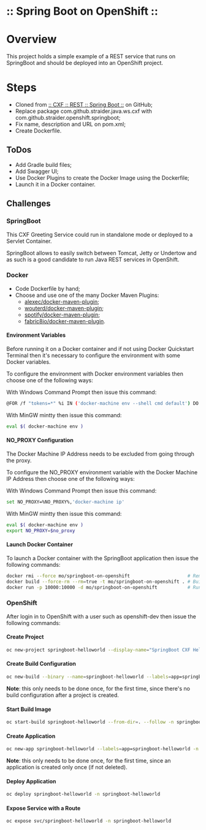 ﻿:: Spring Boot on OpenShift ::
==============================

# Overview

This project holds a simple example of a REST service that runs on SpringBoot and should be deployed into an OpenShift project.

# Steps

- Cloned from [:: CXF :: REST :: Spring Boot ::](https://github.com/straider/challenges/tree/master/LearningPath/2017/CXF/REST/SpringBoot) on GitHub;
- Replace package com.github.straider.java.ws.cxf with com.github.straider.openshift.springboot;
- Fix name, description and URL on pom.xml;
- Create Dockerfile.

## ToDos

- Add Gradle build files;
- Add Swagger UI;
- Use Docker Plugins to create the Docker Image using the Dockerfile;
- Launch it in a Docker container.

## Challenges

### SpringBoot

This CXF Greeting Service could run in standalone mode or deployed to a Servlet Container.

SpringBoot allows to easily switch between Tomcat, Jetty or Undertow and as such is a good candidate to run Java REST services in OpenShift.

### Docker

- Code Dockerfile by hand;
- Choose and use one of the many Docker Maven Plugins:
    - [alexec/docker-maven-plugin](https://github.com/alexec/docker-maven-plugin);
    - [wouterd/docker-maven-plugin](https://github.com/wouterd/docker-maven-plugin);
    - [spotify/docker-maven-plugin](https://github.com/spotify/docker-maven-plugin);
    - [fabric8io/docker-maven-plugin](https://github.com/fabric8io/docker-maven-plugin).

#### Environment Variables

Before running it on a Docker container and if not using Docker Quickstart Terminal then it's necessary to configure the environment with some Docker variables.

To configure the environment with Docker environment variables then choose one of the following ways:

With Windows Command Prompt then issue this command:
```bash
@FOR /f "tokens=*" %i IN ('docker-machine env --shell cmd default') DO @%i
```

With MinGW mintty then issue this command:
```bash
eval $( docker-machine env )
```

#### NO_PROXY Configuration

The Docker Machine IP Address needs to be excluded from going through the proxy.

To configure the NO_PROXY environment variable with the Docker Machine IP Address then choose one of the following ways:

With Windows Command Prompt then issue this command:
```bash
set NO_PROXY=%NO_PROXY%,'docker-machine ip'
```

With MinGW mintty then issue this command:
```bash
eval $( docker-machine env )
export NO_PROXY=$no_proxy
```

#### Launch Docker Container

To launch a Docker container with the SpringBoot application then issue the following commands:
```bash
docker rmi --force mo/springboot-on-openshift                     # Removes previous image.
docker build --force-rm --rm=true -t mo/springboot-on-openshift . # Builds new image.
docker run -p 10000:10000 -d mo/springboot-on-openshift           # Runs a Docker container that exposes port 10000.
```

### OpenShift

After login in to OpenShift with a user such as openshift-dev then issue the following commands:

#### Create Project

```bash
oc new-project springboot-helloworld --display-name="SpringBoot CXF HelloWorld on OpenShift" --description="Learning project about building and deploying using OpenShift Client Tool."
```

#### Create Build Configuration

```bash
oc new-build --binary --name=springboot-helloworld --labels=app=springboot-helloworld -n springboot-helloworld
```

**Note**: this only needs to be done once, for the first time, since there's no build configuration after a project is created.

#### Start Build Image

```bash
oc start-build springboot-helloworld --from-dir=. --follow -n springboot-helloworld
```

#### Create Application

```bash
oc new-app springboot-helloworld --labels=app=springboot-helloworld -n springboot-helloworld
```

**Note**: this only needs to be done once, for the first time, since an application is created only once (if not deleted).

#### Deploy Application

```bash
oc deploy springboot-helloworld -n springboot-helloworld
```

#### Expose Service with a Route

```bash
oc expose svc/springboot-helloworld -n springboot-helloworld
```
